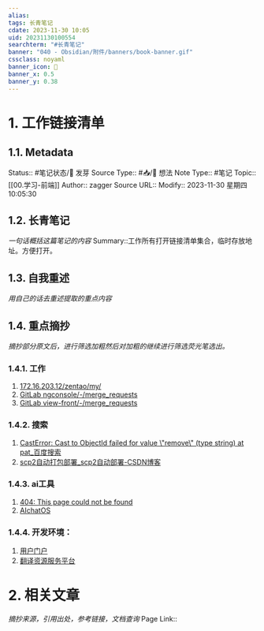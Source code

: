 ```yaml
---
alias:
tags: 长青笔记
cdate: 2023-11-30 10:05
uid: 20231130100554
searchterm: "#长青笔记"
banner: "040 - Obsidian/附件/banners/book-banner.gif"
cssclass: noyaml
banner_icon: 💌
banner_x: 0.5
banner_y: 0.38
---
```


# 1. 工作链接清单

## 1.1. Metadata

Status:: #笔记状态/🌱 发芽
Source Type:: #📥/💭 想法 
Note Type:: #笔记
Topic:: [[00.学习-前端]]
Author:: zagger
Source URL::
Modify:: 2023-11-30 星期四 10:05:30

## 1.2. 长青笔记

_一句话概括这篇笔记的内容_
Summary::工作所有打开链接清单集合，临时存放地址。方便打开。

## 1.3. 自我重述

_用自己的话去重述提取的重点内容_

## 1.4. 重点摘抄

_摘抄部分原文后，进行筛选加粗然后对加粗的继续进行筛选荧光笔选出。_

### 1.4.1. 工作
1. [172.16.203.12/zentao/my/](http://172.16.203.12/zentao/my/)
2. [GitLab ngconsole/-/merge_requests ](http://172.16.203.254/hanxiaoxiang/ngconsole/-/merge_requests)
3. [GitLab view-front/-/merge_requests](http://172.16.203.254/huangzijie/view-front/-/commits/5.6.1-dev)
### 1.4.2. 搜索
1. [CastError: Cast to ObjectId failed for value \\"remove\\" (type string) at pat\_百度搜索](https://www.baidu.com/s?ie=utf-8&f=8&rsv_bp=1&rsv_idx=2&ch=&tn=baiduhome_pg&bar=&wd=CastError%3A+Cast+to+ObjectId+failed+for+value+%5C%22remove%5C%22+%28type+string%29+at+path+%5C%22_id%5C%22+for+model+%5C%22Project%5C%22%5Cn&oq=vue2%2520elementui%2520el-table%2520%25E8%25AE%25BE%25E7%25BD%25AE%25E5%259B%25BA%25E5%25AE%259A%25E9%25AB%2598%25E5%25BA%25A6%25E6%2597%25B6%2520%25E6%2595%25B0%25E6%258D%25AE%25E5%25BE%2588%25E5%25B0%2591%25E6%2597%25B6%2520%25E5%25A6%2582%25E4%25BD%2595%25E5%25A4%2584%25E7%2590%2586&rsv_pq=9628c34c001225cb&rsv_t=1a47b6bUNGe4XkPR651f6tI7MmCi3xVPw9M8jDGAvQAUEqBytuWIPQ8imrgD7EhpaaKI&rqlang=cn&rsv_enter=0&rsv_btype=t&rsv_dl=tb&inputT=440)
2. [scp2自动打包部署\_scp2自动部署-CSDN博客](https://blog.csdn.net/weixin_42878641/article/details/129832814)
### 1.4.3. ai工具
1. [404: This page could not be found](https://poe.com/chat/2o86zshz3s21rgidvtk)
2. [AIchatOS](https://chat18.aichatos.xyz/#/chat/1698654909564)
### 1.4.4. 开发环境：
1. [用户门户](http://localhost:8080/view-front/#/gateway/class/detail?id=1&className=default)
2. [翻译资源服务平台](http://localhost:3090/#/user)
# 2. 相关文章

_摘抄来源，引用出处，参考链接，文档查询_
Page Link::


